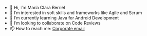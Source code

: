 - 👋 Hi, I’m María Clara Berriel
- 👀 I’m interested in soft skills and frameworks like Agile and Scrum
- 🌱 I’m currently learning Java for Android Development
- 💞️ I’m looking to collaborate on Code Reviews
- 📫 How to reach me: <a href="mailto:maria.berriel@globant.com">Corporate email</a>

<!---
claraberriel-glbnt/claraberriel-glbnt is a ✨ special ✨ repository because its `README.md` (this file) appears on your GitHub profile.
You can click the Preview link to take a look at your changes.
--->
